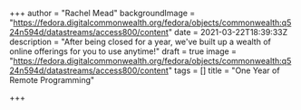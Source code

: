 +++
author = "Rachel Mead"
backgroundImage = "https://fedora.digitalcommonwealth.org/fedora/objects/commonwealth:q524n594d/datastreams/access800/content"
date = 2021-03-22T18:39:33Z
description = "After being closed for a year, we've built up a wealth of online offerings for you to use anytime!"
draft = true
image = "https://fedora.digitalcommonwealth.org/fedora/objects/commonwealth:q524n594d/datastreams/access800/content"
tags = []
title = "One Year of Remote Programming"

+++
